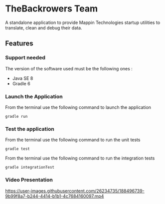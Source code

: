# TheBackrowers Team

A standalone application to provide Mappin Technologies startup utilities to translate, clean and debug their data.

## Features

### Support needed

The version of the software used must be the following ones :

- Java SE 8 
- Gradle 6

### Launch the Application

From the terminal use the following command to launch the application

```properties
gradle run
```  

### Test the application 

From the terminal use the following command to run the unit tests

```properties
gradle test
```

From the terminal use the following command to run the integration tests

```properties
gradle integrationTest
```

### Video Presentation



https://user-images.githubusercontent.com/26234735/188496739-9b99f8a7-b244-4414-b1b1-4c7684160097.mp4


